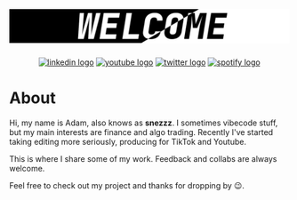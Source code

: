 <div align="center">
  <img src="github.png"  />
</div>

###

<div align="center">
<a href="https://www.linkedin.com/in/kvcs-adam-s/" target="_blank"><img src="https://img.shields.io/static/v1?message=LinkedIn&logo=linkedin&label=&color=0077B5&logoColor=white&style=for-the-badge" height="25" alt="linkedin logo" /></a>
<a href="https://www.youtube.com/@snezzz0" target="_blank"><img src="https://img.shields.io/static/v1?message=Youtube&logo=youtube&label=&color=FF0000&logoColor=white&style=for-the-badge" height="25" alt="youtube logo" /></a>
<a href="https://x.com/snezzz0" target="_blank"><img src="https://img.shields.io/static/v1?message=Twitter&logo=x&label=&color=black&logoColor=white&style=for-the-badge" height="25" alt="twitter logo" /></a>
<a href="https://open.spotify.com/user/11126098978" target="_blank"><img src="https://img.shields.io/static/v1?message=Spotify&logo=spotify&label=&color=1ED760&logoColor=white&style=for-the-badge" height="25" alt="spotify logo" /></a>
</div>

<h1 align="left">About</h1>

Hi, my name is Adam, also knows as **snezzz**. I sometimes vibecode stuff, but my main interests are finance and algo trading. Recently I've started taking editing more seriously, producing for TikTok and Youtube.

This is where I share some of my work. Feedback and collabs are always welcome.

Feel free to check out my project and thanks for dropping by 😉.





